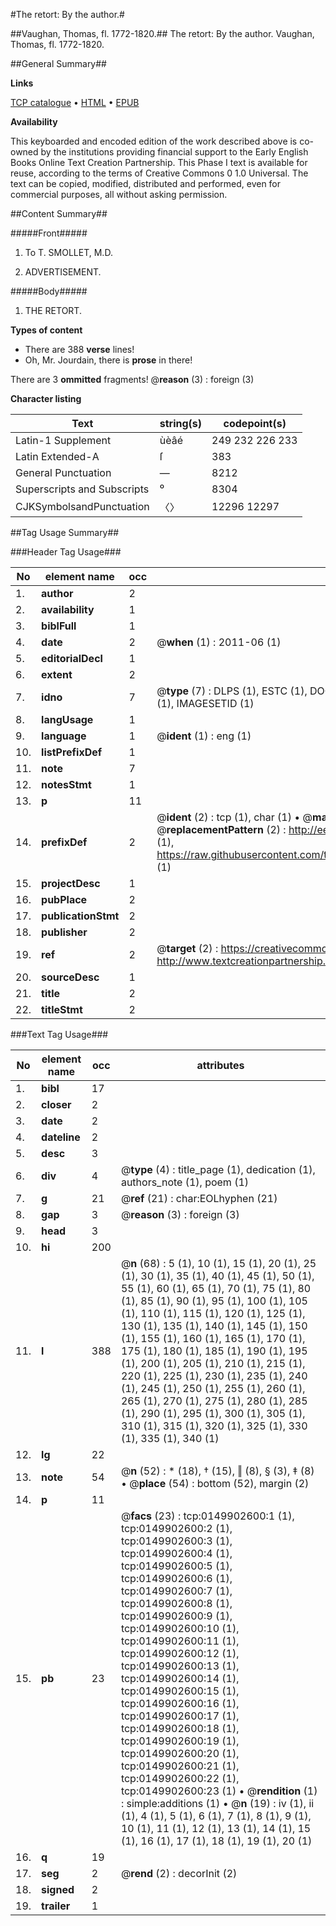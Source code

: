 #The retort: By the author.#

##Vaughan, Thomas, fl. 1772-1820.##
The retort: By the author.
Vaughan, Thomas, fl. 1772-1820.

##General Summary##

**Links**

[TCP catalogue](http://www.ota.ox.ac.uk/tcp/)  • 
[HTML](http://tei.it.ox.ac.uk/tcp/Texts-HTML/free/004/004772485.html)  • 
[EPUB](http://tei.it.ox.ac.uk/tcp/Texts-EPUB/free/004/004772485.epub)

**Availability**

This keyboarded and encoded edition of the
	       work described above is co-owned by the institutions
	       providing financial support to the Early English Books
	       Online Text Creation Partnership. This Phase I text is
	       available for reuse, according to the terms of Creative
	       Commons 0 1.0 Universal. The text can be copied,
	       modified, distributed and performed, even for
	       commercial purposes, all without asking permission.


##Content Summary##

#####Front#####

1. To T. SMOLLET, M.D.

1. ADVERTISEMENT.

#####Body#####

1. THE RETORT.

**Types of content**

  * There are 388 **verse** lines!
  * Oh, Mr. Jourdain, there is **prose** in there!

There are 3 **ommitted** fragments! 
 @__reason__ (3) : foreign (3)

**Character listing**


|Text|string(s)|codepoint(s)|
|---|---|---|
|Latin-1 Supplement|ùèâé|249 232 226 233|
|Latin Extended-A|ſ|383|
|General Punctuation|—|8212|
|Superscripts             and Subscripts|⁰|8304|
|CJKSymbolsandPunctuation|〈〉|12296 12297|

##Tag Usage Summary##

###Header Tag Usage###

|No|element name|occ|attributes|
|---|---|---|---|
|1.|__author__|2||
|2.|__availability__|1||
|3.|__biblFull__|1||
|4.|__date__|2| @__when__ (1) : 2011-06 (1)|
|5.|__editorialDecl__|1||
|6.|__extent__|2||
|7.|__idno__|7| @__type__ (7) : DLPS (1), ESTC (1), DOCNO (1), TCP (1), GALEDOCNO (1), CONTENTSET (1), IMAGESETID (1)|
|8.|__langUsage__|1||
|9.|__language__|1| @__ident__ (1) : eng (1)|
|10.|__listPrefixDef__|1||
|11.|__note__|7||
|12.|__notesStmt__|1||
|13.|__p__|11||
|14.|__prefixDef__|2| @__ident__ (2) : tcp (1), char (1)  •  @__matchPattern__ (2) : ([0-9\-]+):([0-9IVX]+) (1), (.+) (1)  •  @__replacementPattern__ (2) : http://eebo.chadwyck.com/downloadtiff?vid=$1&page=$2 (1), https://raw.githubusercontent.com/textcreationpartnership/Texts/master/tcpchars.xml#$1 (1)|
|15.|__projectDesc__|1||
|16.|__pubPlace__|2||
|17.|__publicationStmt__|2||
|18.|__publisher__|2||
|19.|__ref__|2| @__target__ (2) : https://creativecommons.org/publicdomain/zero/1.0/ (1), http://www.textcreationpartnership.org/docs/. (1)|
|20.|__sourceDesc__|1||
|21.|__title__|2||
|22.|__titleStmt__|2||


###Text Tag Usage###

|No|element name|occ|attributes|
|---|---|---|---|
|1.|__bibl__|17||
|2.|__closer__|2||
|3.|__date__|2||
|4.|__dateline__|2||
|5.|__desc__|3||
|6.|__div__|4| @__type__ (4) : title_page (1), dedication (1), authors_note (1), poem (1)|
|7.|__g__|21| @__ref__ (21) : char:EOLhyphen (21)|
|8.|__gap__|3| @__reason__ (3) : foreign (3)|
|9.|__head__|3||
|10.|__hi__|200||
|11.|__l__|388| @__n__ (68) : 5 (1), 10 (1), 15 (1), 20 (1), 25 (1), 30 (1), 35 (1), 40 (1), 45 (1), 50 (1), 55 (1), 60 (1), 65 (1), 70 (1), 75 (1), 80 (1), 85 (1), 90 (1), 95 (1), 100 (1), 105 (1), 110 (1), 115 (1), 120 (1), 125 (1), 130 (1), 135 (1), 140 (1), 145 (1), 150 (1), 155 (1), 160 (1), 165 (1), 170 (1), 175 (1), 180 (1), 185 (1), 190 (1), 195 (1), 200 (1), 205 (1), 210 (1), 215 (1), 220 (1), 225 (1), 230 (1), 235 (1), 240 (1), 245 (1), 250 (1), 255 (1), 260 (1), 265 (1), 270 (1), 275 (1), 280 (1), 285 (1), 290 (1), 295 (1), 300 (1), 305 (1), 310 (1), 315 (1), 320 (1), 325 (1), 330 (1), 335 (1), 340 (1)|
|12.|__lg__|22||
|13.|__note__|54| @__n__ (52) : * (18), † (15), ‖ (8), § (3), ‡ (8)  •  @__place__ (54) : bottom (52), margin (2)|
|14.|__p__|11||
|15.|__pb__|23| @__facs__ (23) : tcp:0149902600:1 (1), tcp:0149902600:2 (1), tcp:0149902600:3 (1), tcp:0149902600:4 (1), tcp:0149902600:5 (1), tcp:0149902600:6 (1), tcp:0149902600:7 (1), tcp:0149902600:8 (1), tcp:0149902600:9 (1), tcp:0149902600:10 (1), tcp:0149902600:11 (1), tcp:0149902600:12 (1), tcp:0149902600:13 (1), tcp:0149902600:14 (1), tcp:0149902600:15 (1), tcp:0149902600:16 (1), tcp:0149902600:17 (1), tcp:0149902600:18 (1), tcp:0149902600:19 (1), tcp:0149902600:20 (1), tcp:0149902600:21 (1), tcp:0149902600:22 (1), tcp:0149902600:23 (1)  •  @__rendition__ (1) : simple:additions (1)  •  @__n__ (19) : iv (1), ii (1), 4 (1), 5 (1), 6 (1), 7 (1), 8 (1), 9 (1), 10 (1), 11 (1), 12 (1), 13 (1), 14 (1), 15 (1), 16 (1), 17 (1), 18 (1), 19 (1), 20 (1)|
|16.|__q__|19||
|17.|__seg__|2| @__rend__ (2) : decorInit (2)|
|18.|__signed__|2||
|19.|__trailer__|1||
